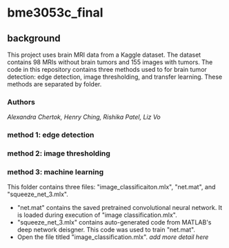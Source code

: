 # bme3053c_final

## background
This project uses brain MRI data from a Kaggle dataset. The dataset contains 98 MRIs without brain tumors and 155 images with tumors. 
The code in this repository contains three methods used to for brain tumor detection: edge detection, image thresholding, and transfer learning. These methods are separated by folder.

### Authors
*Alexandra Chertok, Henry Ching, Rishika Patel, Liz Vo*


### method 1: edge detection


### method 2: image thresholding


### method 3: machine learning

This folder contains three files: "image_classificaiton.mlx", "net.mat", and "squeeze_net_3.mlx".

* "net.mat" contains the saved pretrained convolutional neural network. It is loaded during execution of "image classification.mlx".
* "squeeze_net_3.mlx" contains auto-generated code from MATLAB's deep network deisgner. This code was used to train "net.mat".
* Open the file titled "image_classification.mlx".
*add more detail here*
